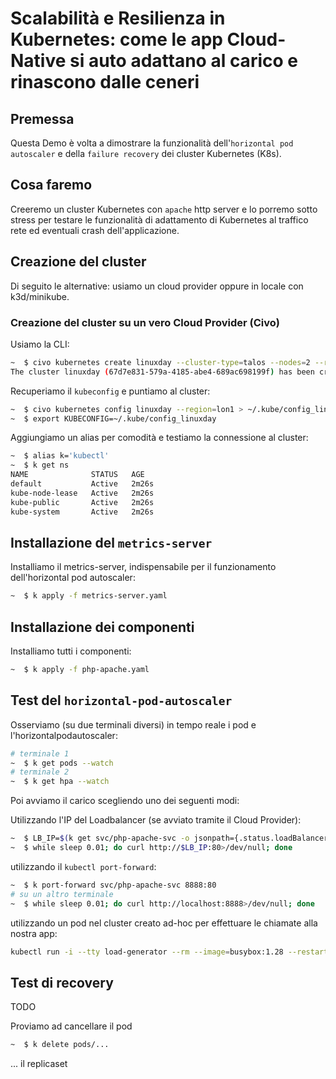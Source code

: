 # Scalabilità  e Resilienza in Kubernetes: come le app Cloud-Native si auto adattano al carico e rinascono dalle ceneri

## Premessa

Questa Demo è volta a dimostrare la funzionalità dell'`horizontal pod autoscaler` e della `failure recovery` dei cluster Kubernetes (K8s).

## Cosa faremo

Creeremo un cluster Kubernetes con `apache` http server e lo porremo sotto stress per testare le funzionalità di adattamento di Kubernetes al traffico rete ed eventuali crash dell'applicazione.

## Creazione del cluster

Di seguito le alternative: usiamo un cloud provider oppure in locale con k3d/minikube.

### Creazione del cluster su un vero Cloud Provider (Civo)
Usiamo la CLI:
```bash
~  $ civo kubernetes create linuxday --cluster-type=talos --nodes=2 --region=lon1
The cluster linuxday (67d7e831-579a-4185-abe4-689ac698199f) has been created
```
Recuperiamo il `kubeconfig` e puntiamo al cluster:
```bash
~  $ civo kubernetes config linuxday --region=lon1 > ~/.kube/config_linuxday
~  $ export KUBECONFIG=~/.kube/config_linuxday
```
Aggiungiamo un alias per comodità e testiamo la connessione al cluster:
```bash
~  $ alias k='kubectl'
~  $ k get ns
NAME              STATUS   AGE
default           Active   2m26s
kube-node-lease   Active   2m26s
kube-public       Active   2m26s
kube-system       Active   2m26s
```

## Installazione del `metrics-server`

Installiamo il metrics-server, indispensabile per il funzionamento dell'horizontal pod autoscaler:
```bash
~  $ k apply -f metrics-server.yaml
```

## Installazione dei componenti

Installiamo tutti i componenti:
```bash
~  $ k apply -f php-apache.yaml
```

## Test del `horizontal-pod-autoscaler`

Osserviamo (su due terminali diversi) in tempo reale i pod e l'horizontalpodautoscaler:
```bash
# terminale 1
~  $ k get pods --watch
# terminale 2
~  $ k get hpa --watch
```
Poi avviamo il carico scegliendo uno dei seguenti modi:

Utilizzando l'IP del Loadbalancer (se avviato tramite il Cloud Provider):
```bash
~  $ LB_IP=$(k get svc/php-apache-svc -o jsonpath={.status.loadBalancer.ingress[0].ip})
~  $ while sleep 0.01; do curl http://$LB_IP:80>/dev/null; done
```
utilizzando il `kubectl port-forward`:
```bash
~  $ k port-forward svc/php-apache-svc 8888:80
# su un altro terminale
~  $ while sleep 0.01; do curl http://localhost:8888>/dev/null; done 
```

utilizzando un pod nel cluster creato ad-hoc per effettuare le chiamate alla nostra app:
```bash
kubectl run -i --tty load-generator --rm --image=busybox:1.28 --restart=Never -- /bin/sh -c "while sleep 0.01; do wget -q -O- http://php-apache-svc; done"
```

## Test di recovery
TODO

Proviamo ad cancellare il pod
```bash
~  $ k delete pods/...
```
... il replicaset

